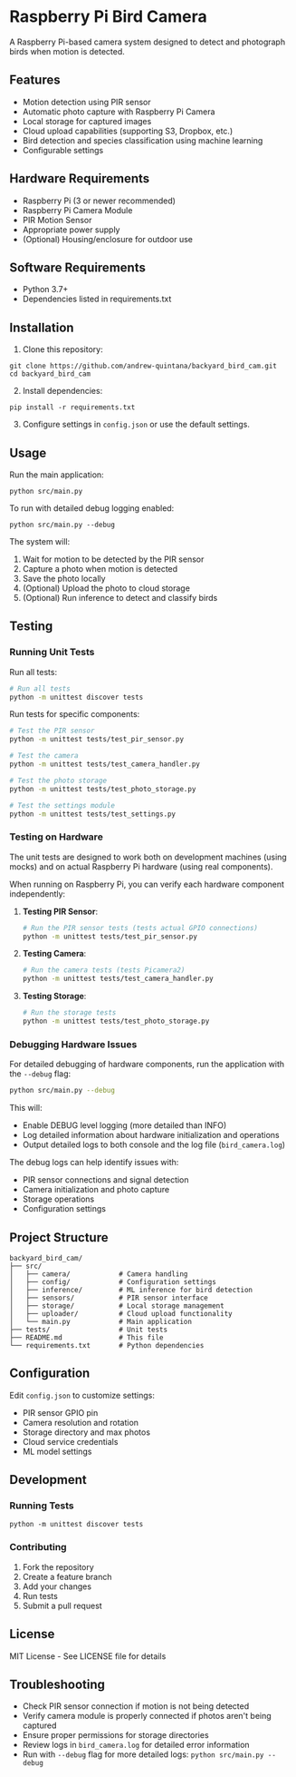 # Raspberry Pi Bird Camera

A Raspberry Pi-based camera system designed to detect and photograph birds when motion is detected.

## Features

- Motion detection using PIR sensor
- Automatic photo capture with Raspberry Pi Camera
- Local storage for captured images
- Cloud upload capabilities (supporting S3, Dropbox, etc.)
- Bird detection and species classification using machine learning
- Configurable settings

## Hardware Requirements

- Raspberry Pi (3 or newer recommended)
- Raspberry Pi Camera Module
- PIR Motion Sensor
- Appropriate power supply
- (Optional) Housing/enclosure for outdoor use

## Software Requirements

- Python 3.7+
- Dependencies listed in requirements.txt

## Installation

1. Clone this repository:
```
git clone https://github.com/andrew-quintana/backyard_bird_cam.git
cd backyard_bird_cam
```

2. Install dependencies:
```
pip install -r requirements.txt
```

3. Configure settings in `config.json` or use the default settings.

## Usage

Run the main application:
```
python src/main.py
```

To run with detailed debug logging enabled:
```
python src/main.py --debug
```

The system will:
1. Wait for motion to be detected by the PIR sensor
2. Capture a photo when motion is detected
3. Save the photo locally
4. (Optional) Upload the photo to cloud storage
5. (Optional) Run inference to detect and classify birds

## Testing

### Running Unit Tests

Run all tests:
```bash
# Run all tests
python -m unittest discover tests
```

Run tests for specific components:
```bash
# Test the PIR sensor
python -m unittest tests/test_pir_sensor.py

# Test the camera
python -m unittest tests/test_camera_handler.py

# Test the photo storage
python -m unittest tests/test_photo_storage.py

# Test the settings module
python -m unittest tests/test_settings.py
```

### Testing on Hardware

The unit tests are designed to work both on development machines (using mocks) and on actual Raspberry Pi hardware (using real components).

When running on Raspberry Pi, you can verify each hardware component independently:

1. **Testing PIR Sensor**:
   ```bash
   # Run the PIR sensor tests (tests actual GPIO connections)
   python -m unittest tests/test_pir_sensor.py
   ```

2. **Testing Camera**:
   ```bash
   # Run the camera tests (tests Picamera2)
   python -m unittest tests/test_camera_handler.py
   ```

3. **Testing Storage**:
   ```bash
   # Run the storage tests
   python -m unittest tests/test_photo_storage.py
   ```

### Debugging Hardware Issues

For detailed debugging of hardware components, run the application with the `--debug` flag:
```bash
python src/main.py --debug
```

This will:
- Enable DEBUG level logging (more detailed than INFO)
- Log detailed information about hardware initialization and operations
- Output detailed logs to both console and the log file (`bird_camera.log`)

The debug logs can help identify issues with:
- PIR sensor connections and signal detection
- Camera initialization and photo capture
- Storage operations
- Configuration settings

## Project Structure

```
backyard_bird_cam/
├── src/
│   ├── camera/            # Camera handling
│   ├── config/            # Configuration settings
│   ├── inference/         # ML inference for bird detection
│   ├── sensors/           # PIR sensor interface
│   ├── storage/           # Local storage management
│   ├── uploader/          # Cloud upload functionality 
│   └── main.py            # Main application
├── tests/                 # Unit tests
├── README.md              # This file
└── requirements.txt       # Python dependencies
```

## Configuration

Edit `config.json` to customize settings:
- PIR sensor GPIO pin
- Camera resolution and rotation
- Storage directory and max photos
- Cloud service credentials
- ML model settings

## Development

### Running Tests

```
python -m unittest discover tests
```

### Contributing

1. Fork the repository
2. Create a feature branch
3. Add your changes
4. Run tests
5. Submit a pull request

## License

MIT License - See LICENSE file for details

## Troubleshooting

- Check PIR sensor connection if motion is not being detected
- Verify camera module is properly connected if photos aren't being captured
- Ensure proper permissions for storage directories
- Review logs in `bird_camera.log` for detailed error information
- Run with `--debug` flag for more detailed logs: `python src/main.py --debug` 